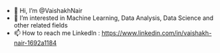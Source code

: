 - 👋 Hi, I’m @VaishakhNair
- 👀 I’m interested in Machine Learning, Data Analysis, Data Science and other related fields
- 📫 How to reach me LinkedIn : https://www.linkedin.com/in/vaishakh-nair-1692a1184



